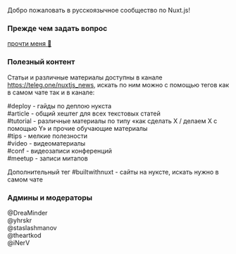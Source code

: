 Добро пожаловать в русскоязычное сообщество по Nuxt.js!

### Прежде чем задать вопрос

[прочти меня 😬](https://nometa.xyz/)

### Полезный контент

Статьи и различные материалы доступны в канале https://teleg.one/nuxtjs_news, искать по ним можно с помощью тегов как в самом чате так и в канале:

#deploy - гайды по деплою нукста \
#article - общий хештег для всех текстовых статей \
#tutorial - различные материалы по типу «как сделать  X / делаем X с помощью Y» и прочие обучающие материалы \
#tips - мелкие полезности \
#video - видеоматериалы \
#conf - видеозаписи конференций \
#meetup - записи митапов 

Дополнительный тег #builtwithnuxt - сайты на нуксте, искать нужно в самом чате

### Админы и модераторы

@DreaMinder \
@yhrskr \
@staslashmanov \
@theartkod \
@iNerV
